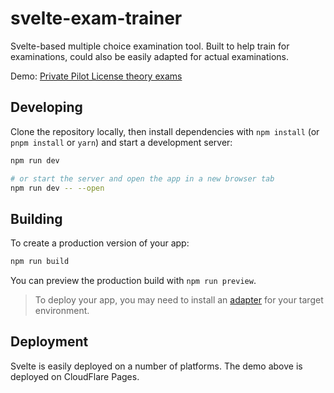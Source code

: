 # svelte-exam-trainer

Svelte-based multiple choice examination tool. Built to help train for examinations, could also be easily adapted for actual examinations.

Demo: [Private Pilot License theory exams](https://ppl-exam-trainer.pages.dev/)

## Developing

Clone the repository locally, then install dependencies with `npm install` (or `pnpm install` or `yarn`) and start a development server:

```bash
npm run dev

# or start the server and open the app in a new browser tab
npm run dev -- --open
```

## Building

To create a production version of your app:

```bash
npm run build
```

You can preview the production build with `npm run preview`.

> To deploy your app, you may need to install an [adapter](https://kit.svelte.dev/docs/adapters) for your target environment.

## Deployment

Svelte is easily deployed on a number of platforms. The demo above is deployed on CloudFlare Pages.